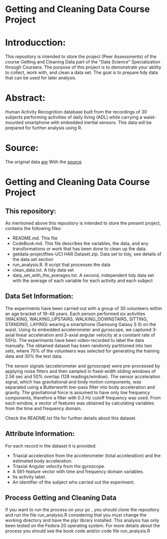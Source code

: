 Getting and Cleaning Data Course Project
========================================

# Introducction:
This repository is intended to store the project (Peer Assessments) of the 
course Getting and Cleaning Data part of the "Data Science" Specialization 
through Coursera.
The purpose of this project is to demonstrate your ability to collect, work
with, and clean a data set. The goal is to prepare tidy data that can be used 
for later analysis.


# Abstract: 
Human Activity Recognition database built from the recordings of 30 
subjects performing activities of daily living (ADL) while carrying a 
waist-mounted smartphone with embedded inertial sensors. This data will be 
prepared for further analysis using R.


# Source:
The original data [are](https://d396qusza40orc.cloudfront.net/getdata%2Fprojectfiles%2FUCI%20HAR%20Dataset.zip) 
With the [source](http://archive.ics.uci.edu/ml/datasets/Human+Activity+Recognition+Using+Smartphones)

# Getting and Cleaning Data Course Project

## This repository:
As mentioned above this repository is intended to store the present project,
contains the following files:

* README.md. This flie
* CodeBook.md. This file describes the variables, the data, and any
  transformations or work that has been done to clean up the data.
* getdata-projectfiles-UCI HAR Dataset.zip. Data set to tidy, see details of 
  the data set section
* run_analysis.R. R script that processes the data
* clean_data.txt. A tidy data set
* data_set_with_the_averages.txt. A second, independent tidy data set with the 
  average of each variable for each activity and each subject

## Data Set Information:
The experiments have been carried out with a group of 30 volunteers within an 
age bracket of 19-48 years. Each person performed six activities (WALKING, 
WALKING_UPSTAIRS, WALKING_DOWNSTAIRS, SITTING, STANDING, LAYING) wearing a 
smartphone (Samsung Galaxy S II) on the waist. Using its embedded accelerometer 
and gyroscope, we captured 3-axial linear acceleration and 3-axial angular 
velocity at a constant rate of 50Hz. The experiments have been video-recorded to
label the data manually. The obtained dataset has been randomly partitioned into
two sets, where 70% of the volunteers was selected for generating the training 
data and 30% the test data. 

The sensor signals (accelerometer and gyroscope) were pre-processed by applying 
noise filters and then sampled in fixed-width sliding windows of 2.56 sec and 
50% overlap (128 readings/window). The sensor acceleration signal, which has 
gravitational and body motion components, was separated using a Butterworth 
low-pass filter into body acceleration and gravity. The gravitational force is 
assumed to have only low frequency components, therefore a filter with 0.3 Hz 
cutoff frequency was used. From each window, a vector of features was obtained 
by calculating variables from the time and frequency domain. 

Check the README.txt file for further details about this dataset.


## Attribute Information:
For each record in the dataset it is provided: 
- Triaxial acceleration from the accelerometer (total acceleration) and the 
  estimated body acceleration. 
- Triaxial Angular velocity from the gyroscope. 
- A 561-feature vector with time and frequency domain variables. 
- Its activity label. 
- An identifier of the subject who carried out the experiment.


## Process Getting and Cleaning Data
If you want to run the process on your pc , you should clone the repository and 
run the file run_analysis.R considering that you must change the working 
directory and have the plyr library installed. This analysis has only been 
tested on the Fedora 20 operating system.
For more details about the process you should see the book code and/or code 
file run_analysis.R

